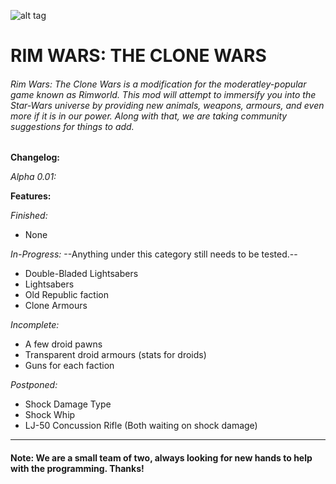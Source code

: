 ![alt tag](http://i.imgur.com/JQqA3TQ.png)
# RIM WARS: THE CLONE WARS
###### Rim Wars: The Clone Wars is a modification for the moderatley-popular game known as Rimworld. This mod will attempt to immersify you into the Star-Wars universe by providing new animals, weapons, armours, and even more if it is in our power. Along with that, we are taking community suggestions for things to add.

**Changelog:**

*Alpha 0.01:*

**Features:**

*Finished:*
- None

*In-Progress:* --Anything under this category still needs to be tested.--
- Double-Bladed Lightsabers
- Lightsabers
- Old Republic faction
- Clone Armours

*Incomplete:*
- A few droid pawns
- Transparent droid armours (stats for droids)
- Guns for each faction

*Postponed:*
- Shock Damage Type
- Shock Whip
- LJ-50 Concussion Rifle (Both waiting on shock damage)

-------------------------------

#### Note: We are a small team of two, always looking for new hands to help with the programming. Thanks!

